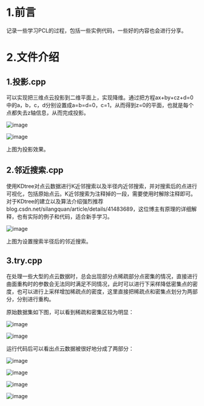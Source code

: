 # 

# 1.前言

记录一些学习PCL的过程，包括一些实例代码，一些好的内容也会进行分享。

# 2.文件介绍

## 1.投影.cpp

可以实现把三维点云投影到二维平面上，实现降维。通过把方程ax+by+cz+d=0中的a，b，c，d分别设置成a=b=d=0，c=1，从而得到z=0的平面，也就是每个点都失去z轴信息，从而完成投影。

![image](https://github.com/Mrfangfang-hub/PCL-/assets/56708235/19e42222-aa84-4a70-b2b5-f8af8d5db35e)

![image](https://github.com/Mrfangfang-hub/PCL-/assets/56708235/5f5718ee-75cb-4dc3-8aaf-b087e55e624a)

上图为投影效果。

## 2.邻近搜索.cpp
使用KDtree对点云数据进行K近邻搜索以及半径内近邻搜索，并对搜索后的点进行可视化，包括原始点云。K近邻搜索为注释掉的一段，需要使用时解除注释即可。对于KDtree的建立以及算法介绍强烈推荐blog.csdn.net/silangquan/article/details/41483689，这位博主有原理的详细解释，也有实际的例子和代码，适合新手学习。

![image](https://github.com/user-attachments/assets/63a19e78-090b-4e43-8f59-741b6c9aea78)

上图为设置搜索半径后的邻近搜索。

## 3.try.cpp

在处理一些大型的点云数据时，总会出现部分点稀疏部分点密集的情况，直接进行曲面重构时的参数会无法同时满足不同情况，此时可以进行下采样降低密集点的密度，也可以进行上采样增加稀疏点的密度，这里直接把稀疏点和密集点划分为两部分，分别进行重构。

原始数据集如下图，可以看到稀疏和密集区较为明显：

![image](https://github.com/user-attachments/assets/2085352c-5c8b-49c7-a372-0931580219f0)

![image](https://github.com/user-attachments/assets/e8bf7663-9dd5-4dbe-ad98-f68265c66ca6)

运行代码后可以看出点云数据被很好地分成了两部分：

![image](https://github.com/user-attachments/assets/e85345b8-d1dc-411d-b504-cd79035bb63c)

![image](https://github.com/user-attachments/assets/77353788-c67a-4ac6-a2f2-4a4048de6b09)

![image](https://github.com/user-attachments/assets/032ac63d-c52b-458d-9d87-80f33b9c5542)

![image](https://github.com/user-attachments/assets/49cdb9ae-7b34-4a43-b1b5-8e1d006332fe)
